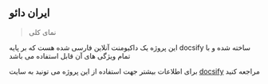 ## ایران دائو

> نمای کلی

این پروژه یک داکیومنت آنلاین فارسی شده هست که بر پایه docsify ساخته شده و با تمام ويژگی های آن قابل استفاده می باشد

برای اطلاعات بیشتر جهت استفاده از این پروژه می تونید به سایت [docsify](https://docsify.js.org/) مراجعه کنید

